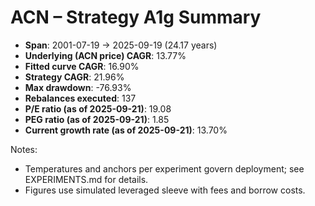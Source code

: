 # ACN – Strategy A1g Summary

- **Span**: 2001-07-19 → 2025-09-19 (24.17 years)
- **Underlying (ACN price) CAGR**: 13.77%
- **Fitted curve CAGR**: 16.90%
- **Strategy CAGR**: 21.96%
- **Max drawdown**: -76.93%
- **Rebalances executed**: 137
- **P/E ratio (as of 2025-09-21)**: 19.08
- **PEG ratio (as of 2025-09-21)**: 1.85
- **Current growth rate (as of 2025-09-21)**: 13.70%

Notes:

- Temperatures and anchors per experiment govern deployment; see EXPERIMENTS.md for details.
- Figures use simulated leveraged sleeve with fees and borrow costs.

